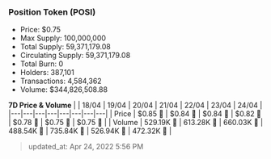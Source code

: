 
  ### Position Token (POSI)
  - Price: $0.75
  - Max Supply: 100,000,000
  - Total Supply: 59,371,179.08
  - Circulating Supply: 59,371,179.08
  - Total Burn: 0
  - Holders: 387,101
  - Transactions: 4,584,362
  - Volume: $344,826,508.88

  **7D Price & Volume**
  | | 18&#x2F;04 | 19&#x2F;04 | 20&#x2F;04 | 21&#x2F;04 | 22&#x2F;04 | 23&#x2F;04 | 24&#x2F;04 |
  |---|---|---|---|---|---|---|---|
  | Price | $0.85 🔻 | $0.84 🔻 | $0.84 🔻 | $0.82 🔻 | $0.78 🔻 | $0.75 🔻 | $0.75 🔻 |
  | Volume | 529.19K 🚀 | 613.28K 🚀 | 660.03K 🚀 | 488.54K 🔻 | 735.84K 🚀 | 526.94K 🔻 | 472.32K 🔻 |

  > updated_at: Apr 24, 2022 5:56 PM
